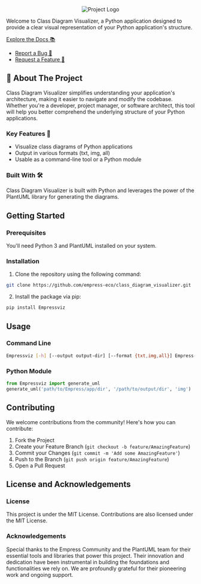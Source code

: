 <div align="center">
<img src="https://grow.empress.eco/uploads/default/original/2X/1/1f1e1044d3864269d2a613577edb9763890422ab.png" alt="Project Logo">
</div>

Welcome to Class Diagram Visualizer, a Python application designed to provide a clear visual representation of your Python application's structure. 

[Explore the Docs 📚](https://empress.eco/)
- [Report a Bug 🐛](https://github.com/empress-eco/class_diagram_visualizer/issues)
- [Request a Feature 🌟](https://github.com/empress-eco/class_diagram_visualizer/issues)

## 📖 About The Project

Class Diagram Visualizer simplifies understanding your application's architecture, making it easier to navigate and modify the codebase. Whether you're a developer, project manager, or software architect, this tool will help you better comprehend the underlying structure of your Python applications.

### Key Features 🌟
- Visualize class diagrams of Python applications
- Output in various formats (txt, img, all)
- Usable as a command-line tool or a Python module

### Built With 🛠
Class Diagram Visualizer is built with Python and leverages the power of the PlantUML library for generating the diagrams.

## Getting Started

### Prerequisites
You'll need Python 3 and PlantUML installed on your system.

### Installation
1. Clone the repository using the following command:
```sh
git clone https://github.com/empress-eco/class_diagram_visualizer.git
```
2. Install the package via pip:
```sh
pip install Empressviz
```

## Usage

### Command Line
```sh
Empressviz [-h] [--output output-dir] [--format {txt,img,all}] Empress-app-directory
```

### Python Module
```python
from Empressviz import generate_uml
generate_uml('path/to/Empress/app/dir', '/path/to/output/dir', 'img')
```

## Contributing
We welcome contributions from the community! Here's how you can contribute:

1. Fork the Project
2. Create your Feature Branch (`git checkout -b feature/AmazingFeature`)
3. Commit your Changes (`git commit -m 'Add some AmazingFeature'`)
4. Push to the Branch (`git push origin feature/AmazingFeature`)
5. Open a Pull Request

## License and Acknowledgements

### License
This project is under the MIT License. Contributions are also licensed under the MIT License.

### Acknowledgements
Special thanks to the Empress Community and the PlantUML team for their essential tools and libraries that power this project. Their innovation and dedication have been instrumental in building the foundations and functionalities we rely on. We are profoundly grateful for their pioneering work and ongoing support.